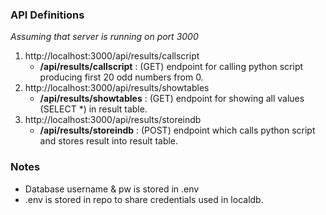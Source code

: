 ### API Definitions
*Assuming that server is running on port 3000*
1. http://localhost:3000/api/results/callscript 
     - **/api/results/callscript** : (GET) endpoint for calling python script producing first 20 odd numbers from 0.
2. http://localhost:3000/api/results/showtables
    - **/api/results/showtables** : (GET) endpoint for showing all values (SELECT *) in result table.
3. http://localhost:3000/api/results/storeindb
    - **/api/results/storeindb** : (POST) endpoint
    which calls python script and stores result into result table.


### Notes
- Database username & pw is stored in .env
- .env is stored in repo to share credentials used in localdb.